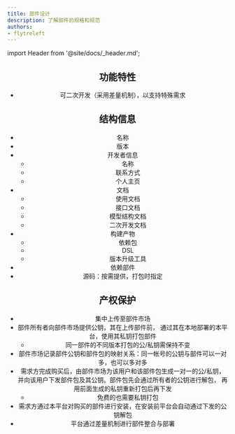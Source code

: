 ```yaml
---
title: 部件设计
description: 了解部件的规格和规范
authors:
- flytreleft
---
```


import Header from '@site/docs/\_header.md';

<Header />

## 功能特性

- 可二次开发（采用差量机制），以支持特殊需求

## 结构信息

- 名称
- 版本
- 开发者信息
  - 名称
  - 联系方式
  - 个人主页
- 文档
  - 使用文档
  - 接口文档
  - 模型结构文档
  - 二次开发文档
- 构建产物
  - 依赖包
  - DSL
  - 版本升级工具
- 依赖部件
- 源码：按需提供，打包时指定

## 产权保护

- 集中上传至部件市场
- 部件所有者向部件市场提供公钥，其在上传部件前，
  通过其在本地部署的本平台，使用其私钥打包部件
  - 同一部件的不同版本打包的公/私钥需保持不变
- 部件市场记录部件公钥和部件包的映射关系：同一帐号的公钥与部件可以一对多，也可以多对多
- 需求方完成购买后，由部件市场为该用户和该部件包生成一对一的公/私钥，
  并向该用户下发部件包及其公钥。部件包先会通过所有者的公钥进行解包，
  再用前面生成的私钥重新打包后再下发
  - 免费的也需要私钥打包
- 需求方通过本平台对购买的部件进行安装，在安装前平台会自动通过下发的公钥解包
- 平台通过差量机制进行部件整合与部署
